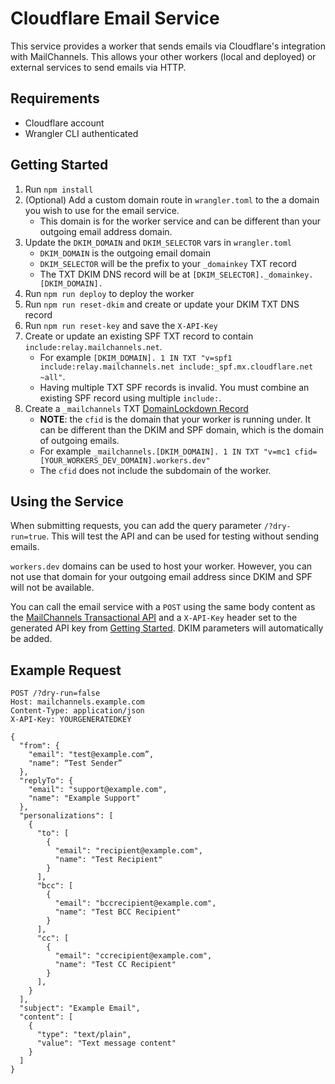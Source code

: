 Cloudflare Email Service
========================

This service provides a worker that sends emails via Cloudflare's integration
with MailChannels. This allows your other workers (local and deployed) or
external services to send emails via HTTP.

Requirements
------------
* Cloudflare account
* Wrangler CLI authenticated

Getting Started
---------------
1. Run `npm install`
2. (Optional) Add a custom domain route in `wrangler.toml` to the a domain you wish
to use for the email service.
   - This domain is for the worker service and can be different than your outgoing email address domain.
3. Update the `DKIM_DOMAIN` and `DKIM_SELECTOR` vars in `wrangler.toml`
   - `DKIM_DOMAIN` is the outgoing email domain
   - `DKIM_SELECTOR` will be the prefix to your `_domainkey` TXT record
   - The TXT DKIM DNS record will be at `[DKIM_SELECTOR]._domainkey.[DKIM_DOMAIN].`
4. Run `npm run deploy` to deploy the worker
5. Run `npm run reset-dkim` and create or update your DKIM TXT DNS record
6. Run `npm run reset-key` and save the `X-API-Key`
7. Create or update an existing SPF TXT record to contain `include:relay.mailchannels.net`.
   - For example `[DKIM_DOMAIN]. 1 IN TXT "v=spf1 include:relay.mailchannels.net include:_spf.mx.cloudflare.net ~all"`.
   - Having multiple TXT SPF records is invalid. You must combine an existing SPF record using multiple `include:`.
8. Create a `_mailchannels` TXT [DomainLockdown Record](https://support.mailchannels.com/hc/en-us/articles/16918954360845-Secure-your-domain-name-against-spoofing-with-Domain-Lockdown)
   - **NOTE**: the `cfid` is the domain that your worker is running under. It can be different than the DKIM and SPF domain, which is the domain of outgoing emails.
   - For example `_mailchannels.[DKIM_DOMAIN]. 1 IN TXT "v=mc1 cfid=[YOUR_WORKERS_DEV_DOMAIN].workers.dev"`
   - The `cfid` does not include the subdomain of the worker.

Using the Service
-----------------
When submitting requests, you can add the query parameter `/?dry-run=true`.
This will test the API and can be used for testing without sending emails.

`workers.dev` domains can be used to host your worker. However, you can not use that domain for your outgoing email
address since DKIM and SPF will not be available.

You can call the email service with a `POST` using the same body content as the
[MailChannels Transactional API](https://api.mailchannels.net/tx/v1/documentation)
and a `X-API-Key` header set to the generated API key from [Getting Started](#getting-started).
DKIM parameters will automatically be added.

Example Request
---------------
```http request
POST /?dry-run=false
Host: mailchannels.example.com
Content-Type: application/json
X-API-Key: YOURGENERATEDKEY

{
  "from": {
    "email": "test@example.com”,
    "name": “Test Sender”
  },
  "replyTo": {
    "email": "support@example.com",
    "name": "Example Support"
  },
  "personalizations": [
    {
      "to": [
        {
          "email": "recipient@example.com",
          "name": "Test Recipient"
        }
      ],
      "bcc": [
        {
          "email": "bccrecipient@example.com",
          "name": "Test BCC Recipient"
        }
      ],
      "cc": [
        {
          "email": "ccrecipient@example.com",
          "name": "Test CC Recipient"
        }
      ],
    }
  ],
  "subject": "Example Email",
  "content": [
    {
      "type": "text/plain",
      "value": "Text message content"
    }
  ]
}
```
